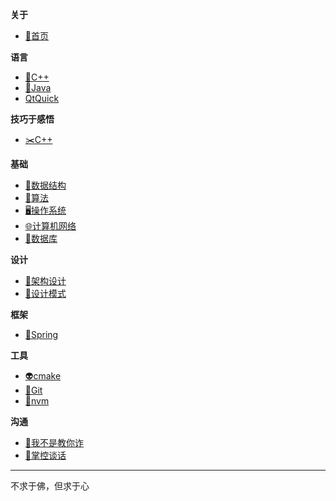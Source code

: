 **关于**
- [🦍首页](README.md)

**语言**
- [🚀C++](doc/summary/c++.md)
- [👻Java](doc/summary/java.md)
- [QtQuick](doc/summary/qtquick.md)

**技巧于感悟**
- [✂️C++](doc/summary/c++_skill.md)

**基础**
- [🧱数据结构](doc/summary/data_structure.md)
- [🤞算法](doc/summary/algorithm.md)
- [🖥️操作系统](doc/summary/operating_system.md)
- [🌐计算机网络](doc/summary/network.md)
- [🧳数据库](doc/database.md)

**设计**
- [🦑架构设计](doc/summary/design_architect.md)
- [🤖设计模式](doc/summary/design_pattern.md)

**框架**
- [🥂Spring](doc/summary/spring.md)

**工具**
- [👽cmake](doc/summary/cmake.md)
- [🎪Git](doc/summary/git.md)
- [👝nvm](doc/summary/nvm.md)

**沟通**
- [📖我不是教你诈](doc/readbook/我不是教你诈.md)
- [📔掌控谈话](doc/readbook/掌控谈话.md)

----

不求于佛，但求于心

